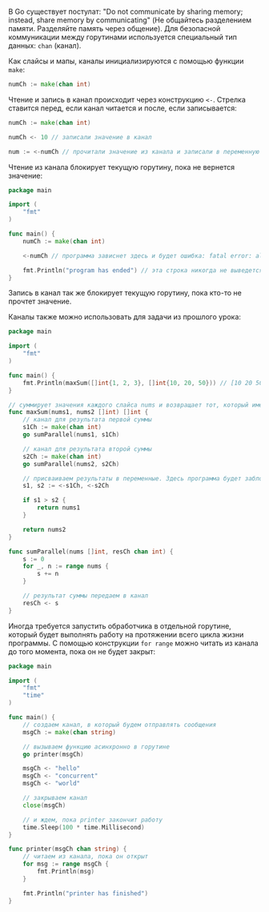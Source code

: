 
В Go существует постулат: "Do not communicate by sharing memory; instead, share memory by communicating" (Не общайтесь разделением памяти. Разделяйте память через общение). Для безопасной коммуникации между горутинами используется специальный тип данных: `chan` (канал).

Как слайсы и мапы, каналы инициализируются с помощью функции `make`:

```go
numCh := make(chan int)
```

Чтение и запись в канал происходит через конструкцию `<-`. Стрелка ставится перед, если канал читается и после, если записывается:

```go
numCh := make(chan int)

numCh <- 10 // записали значение в канал

num := <-numCh // прочитали значение из канала и записали в переменную "num"
```

Чтение из канала блокирует текущую горутину, пока не вернется значение:

```go
package main

import (
	"fmt"
)

func main() {
	numCh := make(chan int)

	<-numCh // программа зависнет здесь и будет ошибка: fatal error: all goroutines are asleep - deadlock!

	fmt.Println("program has ended") // эта строка никогда не выведется
}
```

Запись в канал так же блокирует текущую горутину, пока кто-то не прочтет значение.

Каналы также можно использовать для задачи из прошлого урока:

```go
package main

import (
	"fmt"
)

func main() {
	fmt.Println(maxSum([]int{1, 2, 3}, []int{10, 20, 50})) // [10 20 50]
}

// суммирует значения каждого слайса nums и возвращает тот, который имеет наибольшую сумму
func maxSum(nums1, nums2 []int) []int {
	// канал для результата первой суммы
	s1Ch := make(chan int)
	go sumParallel(nums1, s1Ch)

	// канал для результата второй суммы
	s2Ch := make(chan int)
	go sumParallel(nums2, s2Ch)

	// присваиваем результаты в переменные. Здесь программа будет заблокирована, пока не придут результаты из обоих каналов.
	s1, s2 := <-s1Ch, <-s2Ch

	if s1 > s2 {
		return nums1
	}

	return nums2
}

func sumParallel(nums []int, resCh chan int) {
	s := 0
	for _, n := range nums {
		s += n
	}

	// результат суммы передаем в канал
	resCh <- s
}
```

Иногда требуется запустить обработчика в отдельной горутине, который будет выполнять работу на протяжении всего цикла жизни программы. С помощью конструкции `for range` можно читать из канала до того момента, пока он не будет закрыт:

```go
package main

import (
	"fmt"
	"time"
)

func main() {
	// создаем канал, в который будем отправлять сообщения
	msgCh := make(chan string)

	// вызываем функцию асинхронно в горутине
	go printer(msgCh)

	msgCh <- "hello"
	msgCh <- "concurrent"
	msgCh <- "world"

	// закрываем канал
	close(msgCh)

	// и ждем, пока printer закончит работу
	time.Sleep(100 * time.Millisecond)
}

func printer(msgCh chan string) {
	// читаем из канала, пока он открыт
	for msg := range msgCh {
		fmt.Println(msg)
	}

	fmt.Println("printer has finished")
}
```
